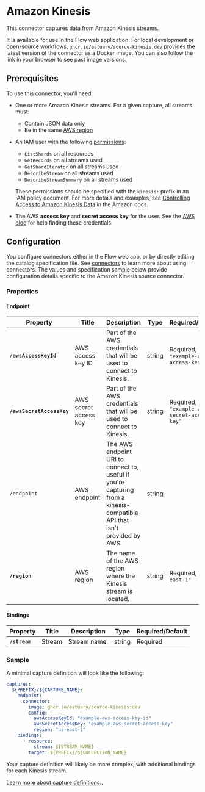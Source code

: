 
# Amazon Kinesis

This connector captures data from Amazon Kinesis streams.

It is available for use in the Flow web application. For local development or open-source workflows, [`ghcr.io/estuary/source-kinesis:dev`](https://github.com/estuary/connectors/pkgs/container/source-kinesis) provides the latest version of the connector as a Docker image. You can also follow the link in your browser to see past image versions.

## Prerequisites

To use this connector, you'll need:

* One or more Amazon Kinesis streams. For a given capture, all streams must:
  * Contain JSON data only
  * Be in the same [AWS region](https://docs.aws.amazon.com/AWSEC2/latest/UserGuide/using-regions-availability-zones.html#concepts-available-regions)

* An IAM user with the following [permissions](https://docs.aws.amazon.com/service-authorization/latest/reference/list_amazonkinesis.html):
  * `ListShards` on all resources
  * `GetRecords` on all streams used
  * `GetShardIterator` on all streams used
  * `DescribeStream` on all streams used
  * `DescribeStreamSummary` on all streams used

  These permissions should be specified with the `kinesis:` prefix in an IAM policy document.
  For more details and examples, see [Controlling Access to Amazon Kinesis Data](https://docs.aws.amazon.com/streams/latest/dev/controlling-access.html) in the Amazon docs.

* The AWS **access key** and **secret access key** for the user.
See the [AWS blog](https://aws.amazon.com/blogs/security/wheres-my-secret-access-key/) for help finding these credentials.

## Configuration

You configure connectors either in the Flow web app, or by directly editing the catalog specification file.
See [connectors](../../../concepts/connectors.md#using-connectors) to learn more about using connectors. The values and specification sample below provide configuration details specific to the Amazon Kinesis source connector.

### Properties

#### Endpoint

| Property | Title | Description | Type | Required/Default |
|---|---|---|---|---|
| **`/awsAccessKeyId`** | AWS access key ID | Part of the AWS credentials that will be used to connect to Kinesis. | string | Required, `"example-aws-access-key-id"` |
| **`/awsSecretAccessKey`** | AWS secret access key | Part of the AWS credentials that will be used to connect to Kinesis. | string | Required, `"example-aws-secret-access-key"` |
| `/endpoint` | AWS endpoint | The AWS endpoint URI to connect to, useful if you&#x27;re capturing from a kinesis-compatible API that isn&#x27;t provided by AWS. | string |  |
| **`/region`** | AWS region | The name of the AWS region where the Kinesis stream is located. | string | Required, `"us-east-1"` |


#### Bindings

| Property | Title | Description | Type | Required/Default |
|-------|------|------|---------| --------|
| **`/stream`** | Stream | Stream name. | string | Required |

### Sample

A minimal capture definition will look like the following:

```yaml
captures:
  ${PREFIX}/${CAPTURE_NAME}:
    endpoint:
      connector:
        image: ghcr.io/estuary/source-kinesis:dev
        config:
          awsAccessKeyId: "example-aws-access-key-id"
          awsSecretAccessKey: "example-aws-secret-access-key"
          region: "us-east-1"
    bindings:
      - resource:
          stream: ${STREAM_NAME}
        target: ${PREFIX}/${COLLECTION_NAME}

```

Your capture definition will likely be more complex, with additional bindings for each Kinesis stream.

[Learn more about capture definitions.](../../../concepts/captures.md#pull-captures).

